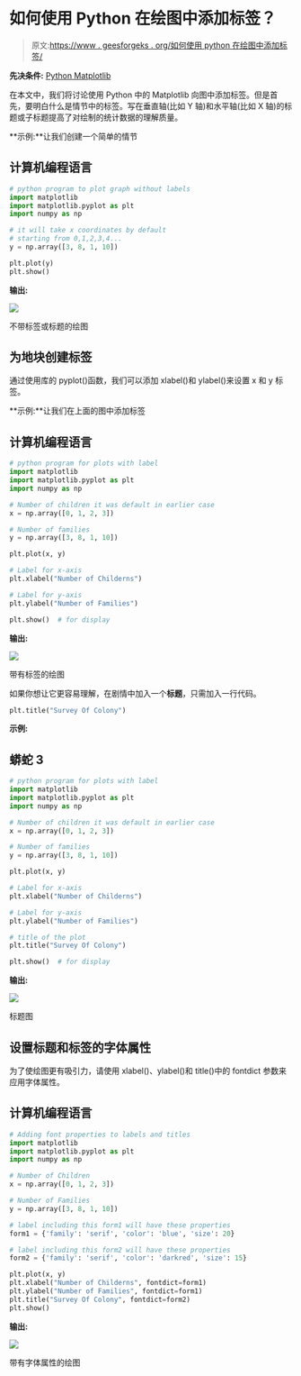 # 如何使用 Python 在绘图中添加标签？

> 原文:[https://www . geesforgeks . org/如何使用 python 在绘图中添加标签/](https://www.geeksforgeeks.org/how-to-add-labels-in-a-plot-using-python/)

**先决条件:** [Python Matplotlib](https://www.geeksforgeeks.org/python-introduction-matplotlib/)

在本文中，我们将讨论使用 Python 中的 Matplotlib 向图中添加标签。但是首先，要明白什么是情节中的标签。写在垂直轴(比如 Y 轴)和水平轴(比如 X 轴)的标题或子标题提高了对绘制的统计数据的理解质量。

**示例:**让我们创建一个简单的情节

## 计算机编程语言

```py
# python program to plot graph without labels
import matplotlib
import matplotlib.pyplot as plt
import numpy as np

# it will take x coordinates by default
# starting from 0,1,2,3,4...
y = np.array([3, 8, 1, 10])

plt.plot(y)
plt.show()
```

**输出:**

![](img/5b57464a619a44d934d62ae3662527ce.png)

不带标签或标题的绘图

## 为地块创建标签

通过使用库的 pyplot()函数，我们可以添加 xlabel()和 ylabel()来设置 x 和 y 标签。

**示例:**让我们在上面的图中添加标签

## 计算机编程语言

```py
# python program for plots with label
import matplotlib
import matplotlib.pyplot as plt
import numpy as np

# Number of children it was default in earlier case
x = np.array([0, 1, 2, 3])

# Number of families
y = np.array([3, 8, 1, 10])

plt.plot(x, y)

# Label for x-axis
plt.xlabel("Number of Childerns")

# Label for y-axis
plt.ylabel("Number of Families")

plt.show()  # for display
```

**输出:**

![](img/1288350a8b19fb7b1422246184081f7e.png)

带有标签的绘图

如果你想让它更容易理解，在剧情中加入一个**标题**，只需加入一行代码。

```py
plt.title("Survey Of Colony")
```

**示例:**

## 蟒蛇 3

```py
# python program for plots with label
import matplotlib
import matplotlib.pyplot as plt
import numpy as np

# Number of children it was default in earlier case
x = np.array([0, 1, 2, 3])

# Number of families
y = np.array([3, 8, 1, 10])

plt.plot(x, y)

# Label for x-axis
plt.xlabel("Number of Childerns")

# Label for y-axis
plt.ylabel("Number of Families")

# title of the plot
plt.title("Survey Of Colony")

plt.show()  # for display
```

**输出:**

![](img/59bc28efe3dbbbdabc2f57197c8e5500.png)

标题图

## 设置标题和标签的字体属性

为了使绘图更有吸引力，请使用 xlabel()、ylabel()和 title()中的 fontdict 参数来应用字体属性。

## 计算机编程语言

```py
# Adding font properties to labels and titles
import matplotlib
import matplotlib.pyplot as plt
import numpy as np

# Number of Children
x = np.array([0, 1, 2, 3])

# Number of Families
y = np.array([3, 8, 1, 10])

# label including this form1 will have these properties
form1 = {'family': 'serif', 'color': 'blue', 'size': 20}

# label including this form2 will have these properties
form2 = {'family': 'serif', 'color': 'darkred', 'size': 15}

plt.plot(x, y)
plt.xlabel("Number of Childerns", fontdict=form1)
plt.ylabel("Number of Families", fontdict=form1)
plt.title("Survey Of Colony", fontdict=form2)
plt.show()
```

**输出:**

![](img/3fffd928a9d31ee01c51ac634b076082.png)

带有字体属性的绘图